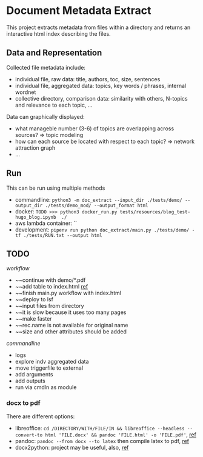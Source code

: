 # Document Metadata Extract

This project extracts metadata from files within a directory and returns an interactive html index describing the files.


## Data and Representation

Collected file metadata include:

* individual file, raw data: title, authors, toc, size, sentences
* individual file, aggregated data: topics, key words / phrases, internal wordnet
* collective directory, comparison data: similarity with others, N-topics and relevance to each topic, ...

Data can graphically displayed:

* what manageble number (3-6) of topics are overlapping across sources?  => topic modeling
* how can each source be located with respect to each topic?  => network attraction graph
* ...



## Run

This can be run using multiple methods

* commandline: `python3 -m doc_extract --input_dir ./tests/demo/ --output_dir ./tests/demo_mod/ --output_format html`
* docker: `TODO >>> python3 docker_run.py tests/resources/blog_test-hugo_blog.ipynb  ./ `
* aws lambda container: ``
* development: `pipenv run python doc_extract/main.py ./tests/demo/ -tf ./tests/RUN.txt --output html`


## TODO

_workflow_
* ~~continue with demo/*.pdf
* ~~add table to index.html [ref](https://codepen.io/jopico/pen/kyRprJ)
* ~~finish main.py workflow with index.html
* ~~deploy to lsf
* ~~input files from directory
* ~~it is slow because it uses too many pages
* ~~make faster
* ~~rec.name is not available for original name
* ~~size and other attributes should be added

_commandline_
* logs
* explore indv aggregated data
* move triggerfile to external
* add arguments
* add outputs
* run via cmdln as module




### docx to pdf

There are different options:

* libreoffice: `cd /DIRECTORY/WITH/FILE/IN && libreoffice --headless --convert-to html 'FILE.docx' && pandoc 'FILE.html' -o 'FILE.pdf'`, [ref](https://unix.stackexchange.com/questions/105584/convert-a-docx-to-a-pdf-with-pandoc)
* pandoc: `pandoc --from docx --to latex` then compile latex to pdf, [ref](https://pandoc.org/try/)
* docx2python: project may be useful, also, [ref](https://github.com/ShayHill/docx2python)